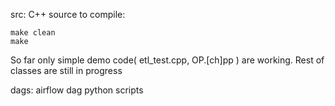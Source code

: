 src: C++ source
to compile:
```
make clean
make 
```
So far only simple demo code( etl_test.cpp, OP.[ch]pp ) are working. Rest of classes are still in progress

dags: airflow dag python scripts
